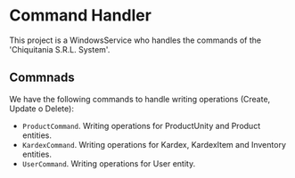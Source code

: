 # Command Handler
This project is a WindowsService who handles the commands of the 'Chiquitania S.R.L. System'.

Commnads
-----------------

We have the following commands to handle writing operations (Create, Update o Delete):

* `ProductCommand`. Writing operations for ProductUnity and Product entities.
* `KardexCommand`. Writing operations for Kardex, KardexItem and Inventory entities.
* `UserCommand`. Writing operations for User entity.